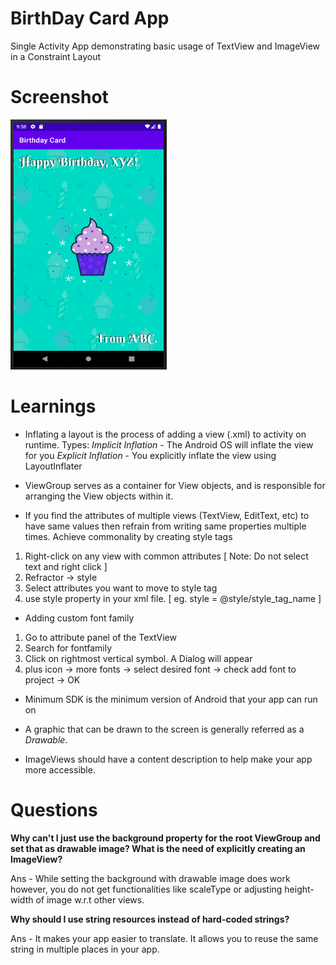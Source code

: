 # BirthDay Card App
Single Activity App demonstrating basic usage of TextView and ImageView in a Constraint Layout

# Screenshot
<img src="https://github.com/shining-armour/MyAndroidLearnings/blob/main/Kotlin%20Basics/Birthday_Card_App/screenshots/Screenshot_1.png" width="250" height="400">

# Learnings

* Inflating a layout is the process of adding a view (.xml) to activity on runtime. 
Types:
*Implicit Inflation* - The Android OS will inflate the view for you 
*Explicit Inflation* - You explicitly inflate the view using LayoutInflater
  
* ViewGroup serves as a container for View objects, and is responsible for arranging the View objects within it.

* If you find the attributes of multiple views (TextView, EditText, etc) to have same values then refrain from writing same properties multiple times. Achieve commonality by creating style tags
1. Right-click on any view with common attributes [ Note: Do not select text and right click ]
2. Refractor -> style 
3. Select attributes you want to move to style tag
4. use style property in your xml file. [ eg. style = @style/style_tag_name ]

* Adding custom font family
1. Go to attribute panel of the TextView
2. Search for fontfamily
3. Click on rightmost vertical symbol. A Dialog will appear
4. plus icon -> more fonts -> select desired font -> check add font to project -> OK

* Minimum SDK is the minimum version of Android that your app can run on

* A graphic that can be drawn to the screen is generally referred as a *Drawable*.

* ImageViews should have a content description to help make your app more accessible.

# Questions

**Why can't I just use the background property for the root ViewGroup and set that as drawable image? What is the need of explicitly creating an ImageView?**

Ans - While setting the background with drawable image does work however, you do not get functionalities like scaleType or adjusting height-width of image w.r.t other views. 

**Why should I use string resources instead of hard-coded strings?**

Ans - It makes your app easier to translate. It allows you to reuse the same string in multiple places in your app.


